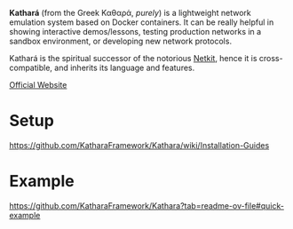**Kathará** (from the Greek Καθαρά, _purely_) is a lightweight network emulation system based on Docker containers. It can be really helpful in showing interactive demos/lessons, testing production networks in a sandbox environment, or developing new network protocols.

Kathará is the spiritual successor of the notorious [Netkit](https://www.netkit.org/), hence it is cross-compatible, and inherits its language and features.

[Official Website](https://www.kathara.org/)

# Setup
https://github.com/KatharaFramework/Kathara/wiki/Installation-Guides
# Example
https://github.com/KatharaFramework/Kathara?tab=readme-ov-file#quick-example